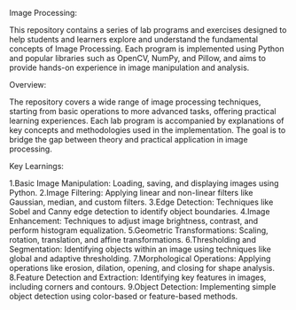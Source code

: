 Image Processing: 

This repository contains a series of lab programs and exercises designed to help students and learners explore and understand the fundamental concepts of Image Processing. Each program is implemented using Python and popular libraries such as OpenCV, NumPy, and Pillow, and aims to provide hands-on experience in image manipulation and analysis.

Overview:

The repository covers a wide range of image processing techniques, starting from basic operations to more advanced tasks, offering practical learning experiences. Each lab program is accompanied by explanations of key concepts and methodologies used in the implementation. The goal is to bridge the gap between theory and practical application in image processing.

Key Learnings:

1.Basic Image Manipulation: Loading, saving, and displaying images using Python.
2.Image Filtering: Applying linear and non-linear filters like Gaussian, median, and custom filters.
3.Edge Detection: Techniques like Sobel and Canny edge detection to identify object boundaries.
4.Image Enhancement: Techniques to adjust image brightness, contrast, and perform histogram equalization.
5.Geometric Transformations: Scaling, rotation, translation, and affine transformations.
6.Thresholding and Segmentation: Identifying objects within an image using techniques like global and adaptive thresholding.
7.Morphological Operations: Applying operations like erosion, dilation, opening, and closing for shape analysis.
8.Feature Detection and Extraction: Identifying key features in images, including corners and contours.
9.Object Detection: Implementing simple object detection using color-based or feature-based methods.
